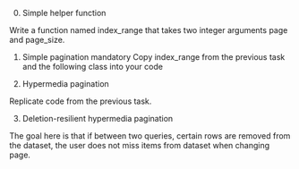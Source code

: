 0. Simple helper function

Write a function named index_range that takes two integer arguments page and page_size.

1. Simple pagination
mandatory
Copy index_range from the previous task and the following class into your code

2. Hypermedia pagination

Replicate code from the previous task.

3. Deletion-resilient hypermedia pagination

The goal here is that if between two queries, certain rows are removed from the dataset, the user does not miss items from dataset when changing page.


